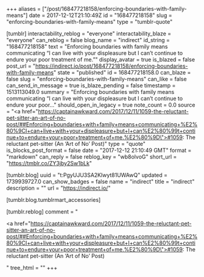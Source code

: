 +++
aliases = ["/post/168477218158/enforcing-boundaries-with-family-means"]
date = 2017-12-12T21:10:49Z
id = "168477218158"
slug = "enforcing-boundaries-with-family-means"
type = "tumblr-quote"

[tumblr]
interactability_reblog = "everyone"
interactability_blaze = "everyone"
can_reblog = false
blog_name = "indirect"
id_string = "168477218158"
text = "Enforcing boundaries with family means communicating “I can live with your displeasure but I can’t continue to endure your poor treatment of me.”"
display_avatar = true
is_blazed = false
post_url = "https://indirect.io/post/168477218158/enforcing-boundaries-with-family-means"
state = "published"
id = 168477218158.0
can_blaze = false
slug = "enforcing-boundaries-with-family-means"
can_like = false
can_send_in_message = true
is_blaze_pending = false
timestamp = 1513113049.0
summary = "Enforcing boundaries with family means communicating “I can live with your displeasure but I can’t continue to endure your poor..."
should_open_in_legacy = true
note_count = 0.0
source = "<a href=\"https://captainawkward.com/2017/12/11/1059-the-reluctant-pet-sitter-an-art-of-no-post/##Enforcing+boundaries+with+family+means+communicating+%E2%80%9CI+can+live+with+your+displeasure+but+I+can%E2%80%99t+continue+to+endure+your+poor+treatment+of+me.%E2%80%9D\">#1059: The reluctant pet-sitter (An ‘Art of No’ Post)</a>"
type = "quote"
is_blocks_post_format = false
date = "2017-12-12 21:10:49 GMT"
format = "markdown"
can_reply = false
reblog_key = "wb8olvoG"
short_url = "https://tmblr.co/ZY3jby2Sw1bLk"

[tumblr.blog]
uuid = "t:PgyUJU3SA2Klwyt81UWAwQ"
updated = 1739939727.0
can_show_badges = false
name = "indirect"
title = "indirect"
description = ""
url = "https://indirect.io/"

[tumblr.blog.tumblrmart_accessories]

[tumblr.reblog]
comment = "<p><a href=\"https://captainawkward.com/2017/12/11/1059-the-reluctant-pet-sitter-an-art-of-no-post/##Enforcing+boundaries+with+family+means+communicating+%E2%80%9CI+can+live+with+your+displeasure+but+I+can%E2%80%99t+continue+to+endure+your+poor+treatment+of+me.%E2%80%9D\">#1059: The reluctant pet-sitter (An ‘Art of No’ Post)</a></p>"
tree_html = ""
+++
